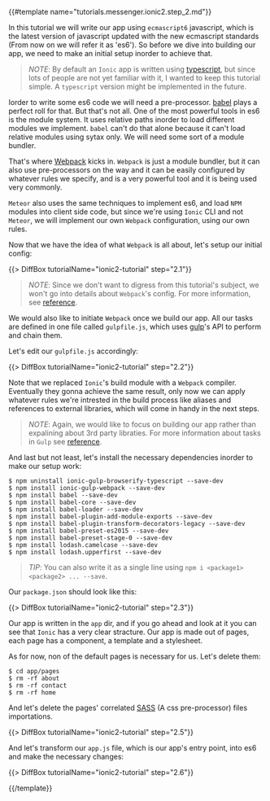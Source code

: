{{#template name="tutorials.messenger.ionic2.step_2.md"}}

In this tutorial we will write our app using `ecmascript6` javascript, which is the latest version of javascript updated with the new ecmascript standards (From now on we will refer it as 'es6'). So before we dive into building our app, we need to make an initial setup inorder to achieve that.

> *NOTE*: By default an `Ionic` app is written using [typescript](typescriptlang.org), but since lots of people are not yet familiar with it, I wanted to keep this tutorial simple. A `typescript` version might be implemented in the future.

Iorder to write some es6 code we will need a pre-processor. [babel](https://babeljs.io/) plays a perfect roll for that. But that's not all. One of the most powerful tools in es6 is the module system. It uses relative paths inorder to load different modules we implement. `babel` can't do that alone because it can't load relative modules using sytax only. We will need some sort of a module bundler.

That's where [Webpack](https://webpack.github.io/) kicks in. `Webpack` is just a module bundler, but it can also use pre-processors on the way and it can be easily configured by whatever rules we specify, and is a very powerful tool and it is being used very commonly.

`Meteor` also uses the same techniques to implement es6, and load `NPM` modules into client side code, but since we're using `Ionic` CLI and not `Meteor`, we will implement our own `Webpack` configuration, using our own rules.

Now that we have the idea of what `Webpack` is all about, let's setup our initial config:

{{> DiffBox tutorialName="ionic2-tutorial" step="2.1"}}

> *NOTE*: Since we don't want to digress from this tutorial's subject, we won't go into details about `Webpack`'s config. For more information, see [reference](https://webpack.github.io/docs/configuration.html).

We would also like to initiate `Webpack` once we build our app. All our tasks are defined in one file called `gulpfile.js`, which uses [gulp](http://gulpjs.com/)'s API to perform and chain them.

Let's edit our `gulpfile.js` accordingly:

{{> DiffBox tutorialName="ionic2-tutorial" step="2.2"}}

Note that we replaced `Ionic`'s build module with a `Webpack` compiler. Eventually they gonna achieve the same result, only now we can apply whatever rules we're intrested in the build process like aliases and references to external libraries, which will come in handy in the next steps.

> *NOTE*: Again, we would like to focus on building our app rather than expalining about 3rd party libraties. For more information about tasks in `Gulp` see [reference](https://github.com/gulpjs/gulp/blob/master/docs/API.md).

And last but not least, let's install the necessary dependencies inorder to make our setup work:

    $ npm uninstall ionic-gulp-browserify-typescript --save-dev
    $ npm install ionic-gulp-webpack --save-dev
    $ npm install babel --save-dev
    $ npm install babel-core --save-dev
    $ npm install babel-loader --save-dev
    $ npm install babel-plugin-add-module-exports --save-dev
    $ npm install babel-plugin-transform-decorators-legacy --save-dev
    $ npm install babel-preset-es2015 --save-dev
    $ npm install babel-preset-stage-0 --save-dev
    $ npm install lodash.camelcase --save-dev
    $ npm install lodash.upperfirst --save-dev

> *TIP*: You can also write it as a single line using `npm i <package1> <package2> ... --save`.

Our `package.json` should look like this:

{{> DiffBox tutorialName="ionic2-tutorial" step="2.3"}}

Our app is written in the `app` dir, and if you go ahead and look at it you can see that `Ionic` has a very clear stracture. Our app is made out of pages, each page has a component, a template and a stylesheet.

As for now, non of the default pages is necessary for us. Let's delete them:

    $ cd app/pages
    $ rm -rf about
    $ rm -rf contact
    $ rm -rf home

And let's delete the pages' correlated [SASS](http://sass-lang.com/) (A css pre-processor) files importations.

{{> DiffBox tutorialName="ionic2-tutorial" step="2.5"}}

And let's transform our `app.js` file, which is our app's entry point, into es6 and make the necessary changes:

{{> DiffBox tutorialName="ionic2-tutorial" step="2.6"}}

{{/template}}